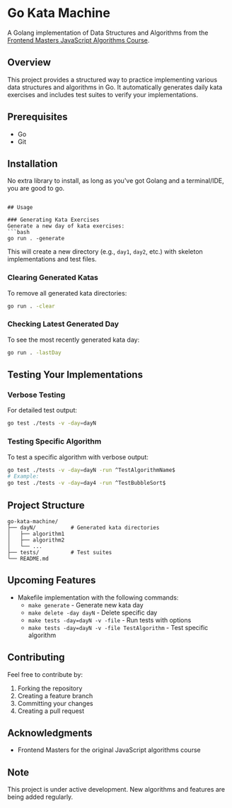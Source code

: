 # Go Kata Machine

A Golang implementation of Data Structures and Algorithms from the [Frontend Masters JavaScript Algorithms Course](https://frontendmasters.com/courses/algorithms).

## Overview
This project provides a structured way to practice implementing various data structures and algorithms in Go. It automatically generates daily kata exercises and includes test suites to verify your implementations.

## Prerequisites
- Go
- Git

## Installation
No extra library to install, as long as you've got Golang and a terminal/IDE, you are good to go.
```

## Usage

### Generating Kata Exercises
Generate a new day of kata exercises:
```bash
go run . -generate
```
This will create a new directory (e.g., `day1`, `day2`, etc.) with skeleton implementations and test files.

### Clearing Generated Katas
To remove all generated kata directories:
```bash
go run . -clear
```

### Checking Latest Generated Day
To see the most recently generated kata day:
```bash
go run . -lastDay
```

## Testing Your Implementations


### Verbose Testing
For detailed test output:
```bash
go test ./tests -v -day=dayN
```

### Testing Specific Algorithm
To test a specific algorithm with verbose output:
```bash
go test ./tests -v -day=dayN -run ^TestAlgorithmName$
# Example:
go test ./tests -v -day=day4 -run ^TestBubbleSort$
```

## Project Structure
```
go-kata-machine/
├── dayN/           # Generated kata directories
│   ├── algorithm1
│   ├── algorithm2
│   └── ...
├── tests/          # Test suites
└── README.md
```

## Upcoming Features
- Makefile implementation with the following commands:
  - `make generate` - Generate new kata day
  - `make delete -day dayN` - Delete specific day
  - `make tests -day=dayN -v -file` - Run tests with options
  - `make tests -day=dayN -v -file TestAlgorithm` - Test specific algorithm

## Contributing
Feel free to contribute by:
1. Forking the repository
2. Creating a feature branch
3. Committing your changes
4. Creating a pull request

## Acknowledgments
- Frontend Masters for the original JavaScript algorithms course

## Note
This project is under active development. New algorithms and features are being added regularly.
